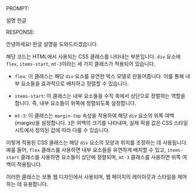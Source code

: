 PROMPT:

<div class="flex items-start mt-3">설명 한글

RESPONSE:

안녕하세요! 한글 설명을 도와드리겠습니다.

해당 코드는 HTML에서 사용되는 CSS 클래스를 나타내는 부분입니다. `div` 요소에 `flex`, `items-start`, `mt-3`이라는 세 가지 클래스가 적용되어 있습니다.

* `flex`: 이 클래스는 해당 `div` 요소를 유연한 박스 모델로 만들어줍니다. 이를 통해 내부 요소들을 효과적으로 배치하고 정렬할 수 있습니다.

* `items-start`: 이 클래스는 내부 요소들을 수직 축에서 상단으로 정렬하는 역할을 합니다. 즉, 내부 요소들이 위쪽에 정렬되도록 설정합니다.

* `mt-3`: 이 클래스는 `margin-top` 속성을 적용하여 해당 `div` 요소의 위쪽 여백(margin)을 설정합니다. `3`은 여백의 크기를 나타내며, 실제 픽셀 값은 CSS 스타일시트에서 정의된 값에 따라 다를 수 있습니다.

이렇게 적용된 CSS 클래스는 해당 `div` 요소의 모양과 위치를 조정하는 데 사용됩니다. 예를 들어, `flex` 클래스를 사용하면 내부 요소들을 유연하게 배치할 수 있고, `items-start` 클래스를 사용하면 요소들이 상단에 정렬되며, `mt-3` 클래스를 사용하면 위쪽 여백이 적용됩니다.

이러한 클래스는 보통 웹 디자인에서 사용되며, 웹 페이지의 레이아웃과 스타일을 제어하는 데 유용합니다.